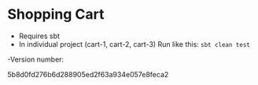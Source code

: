 # Shopping Cart 
- Requires sbt
- In individual project (cart-1, cart-2, cart-3) Run like this: ```sbt clean test```

-Version number:

5b8d0fd276b6d288905ed2f63a934e057e8feca2

